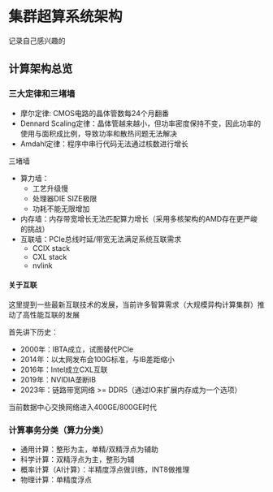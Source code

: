 # 集群超算系统架构
记录自己感兴趣的

## 计算架构总览
### 三大定律和三堵墙
* 摩尔定律: CMOS电路的晶体管数每24个月翻番
* Dennard Scaling定律：晶体管越来越小，但功率密度保持不变，因此功率的使用与面积成比例，导致功率和散热问题无法解决
* Amdahl定律：程序中串行代码无法通过核数进行增长

三堵墙
* 算力墙：
    * 工艺升级慢
    * 处理器DIE SIZE极限
    * 功耗不能无限增加
* 内存墙：内存带宽增长无法匹配算力增长（采用多核架构的AMD存在更严峻的挑战）
* 互联墙：PCIe总线时延/带宽无法满足系统互联需求
    * CCIX stack
    * CXL stack
    * nvlink

#### 关于互联
这里提到一些最新互联技术的发展，当前许多智算需求（大规模异构计算集群）推动了高性能互联的发展

首先讲下历史：
* 2000年：IBTA成立，试图替代PCIe
* 2014年：以太网发布会100G标准，与IB差距缩小
* 2016年：Intel成立CXL互联
* 2019年：NVIDIA垄断IB
* 2023年：链路带宽网络 >= DDR5（通过IO来扩展内存成为一个选项）

当前数据中心交换网络进入400GE/800GE时代

### 计算事务分类（算力分类）
* 通用计算：整形为主，单精/双精浮点为辅助
* 科学计算：双精浮点为主，整形为辅
* 概率计算（AI计算）：半精度浮点做训练，INT8做推理
* 物理计算：单精度浮点


